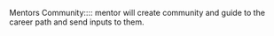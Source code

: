 Mentors Community::::
    mentor will create community and guide to the career path and send inputs to them.